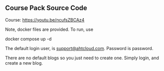 
## Course Pack Source Code

Course: https://youtu.be/ncufsZBCAz4

Note, docker files are provided. To run, use

docker compose up -d

The default login user, is support@ahtcloud.com. Password is password.

There are no default blogs so you just need to create one.
Simply login, and create a new blog.
